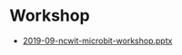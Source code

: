 # Workshop

- [2019-09-ncwit-microbit-workshop.pptx](https://nwmissouri-my.sharepoint.com/:p:/g/personal/dcase_nwmissouri_edu/ETLUFguNL6RNq9B37ZhPBVgBxmSw1GfYIbcrFDcxJ2FAzA?e=L5mlLw)
